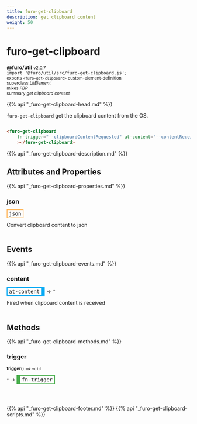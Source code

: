 ```yaml
---
title: furo-get-clipboard
description: get clipboard content
weight: 50
---
```


# furo-get-clipboard
**@furo/util** <small>v2.0.7</small>
<br>`import '@furo/util/src/furo-get-clipboard.js';`<small>
<br>exports `<furo-get-clipboard>` custom-element-definition
<br>superclass *LitElement*
<br> mixes *FBP*</small>
<br><small>summary *get clipboard content*</small>

{{% api "_furo-get-clipboard-head.md" %}}

`furo-get-clipboard`
 get the clipboard content from the OS.

```html

<furo-get-clipboard
    fn-trigger="--clipboardContentRequested" at-content="--contentReceived"
    ></furo-get-clipboard>

```

{{% api "_furo-get-clipboard-description.md" %}}


## Attributes and Properties
{{% api "_furo-get-clipboard-properties.md" %}}




### **json**

<span  style="border-width:2px; border-style: solid;border-color:  rgb(255, 182, 91);font-family:monospace; padding:2px 4px;">json</span>
</small>

Convert clipboard content to json
<br><br>
## Events
{{% api "_furo-get-clipboard-events.md" %}}

### **content**
<span  style="border-width:2px 10px 2px 2px; border-style: solid;border-color:  rgb(2, 168, 244);font-family:monospace; padding:2px 4px;">at-content</span>
→ <small>``</small>

 Fired when clipboard content is received
<br><br>

## Methods
{{% api "_furo-get-clipboard-methods.md" %}}


### **trigger**
<small>**trigger**() ⟹ `void`</small>

<small>`*`</small> →
<span  style="border-width:2px 2px 2px 10px; border-style: solid;border-color:  rgb(76, 175, 80);font-family:monospace; padding:2px 4px;">fn-trigger</span>



<br><br>





{{% api "_furo-get-clipboard-footer.md" %}}
{{% api "_furo-get-clipboard-scripts.md" %}}
